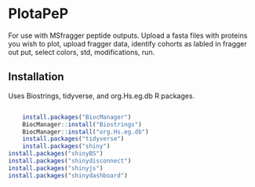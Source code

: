 # PlotaPeP
For use with MSfragger peptide outputs. Upload a fasta files with proteins you wish to plot, upload fragger data, identify cohorts as labled in fragger out put, select colors, std, modifications, run.

## Installation

Uses Biostrings, tidyverse, and org.Hs.eg.db R packages. 

```R

    install.packages("BiocManager")
    BiocManager::install("Biostrings")
    BiocManager::install("org.Hs.eg.db")
    install.packages("tidyverse")
    install.packages("shiny")
install.packages("shinyBS")
install.packages("shinydisconnect")
install.packages("shinyjs")
install.packages("shinydashboard")

```
